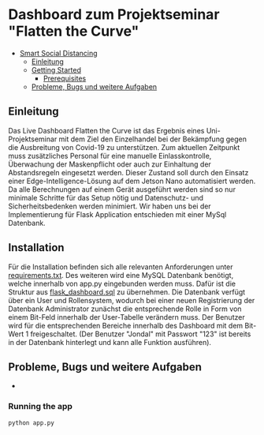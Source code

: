 # Dashboard zum Projektseminar "Flatten the Curve"

- [Smart Social Distancing](#smart-social-distancing)
  - [Einleitung](#Einleitung)
  - [Getting Started](#getting-started)
    - [Prerequisites](#prerequisites)
  - [Probleme, Bugs und weitere Aufgaben](#Probleme,-Bugs-und-weitere-Aufgaben)



## Einleitung

Das Live Dashboard Flatten the Curve ist das Ergebnis eines Uni-Projektseminar mit dem Ziel den Einzelhandel bei der Bekämpfung gegen die Ausbreitung von Covid-19 zu unterstützen.
Zum aktuellen Zeitpunkt muss zusätzliches Personal für eine manuelle Einlasskontrolle, Überwachung der Maskenpflicht oder auch zur Einhaltung der Abstandsregeln eingesetzt werden. Dieser Zustand soll durch den Einsatz einer Edge-Intelligence-Lösung auf dem Jetson Nano automatisiert werden.
Da alle Berechnungen auf einem Gerät ausgeführt werden sind so nur minimale Schritte für das Setup nötig und Datenschutz- und Sicherheitsbedenken werden minimiert. Wir haben uns bei der Implementierung für Flask Application entschieden mit einer MySql Datenbank.


## Installation

Für die Installation befinden sich alle relevanten Anforderungen unter [requirements.txt](https://github.com/Jondal32/einfaches_dashboard_feb_2021_2/blob/master/requirements.txt).
Des weiteren wird eine MySQL Datenbank benötigt, welche innerhalb von app.py eingebunden werden muss. Dafür ist die Struktur aus [flask_dashboard.sql](https://github.com/Jondal32/einfaches_dashboard_feb_2021_2/blob/master/static/database/flask_dashboard.sql) zu übernehmen.
Die Datenbank verfügt über ein User und Rollensystem, wodurch bei einer neuen Registrierung der Datenbank Administrator zunächst die entsprechende Rolle in Form von einem Bit-Feld innerhalb der User-Tabelle verändern muss. Der Benutzer wird für die entsprechenden Bereiche innerhalb des Dashboard mit dem Bit-Wert 1 freigeschaltet.
(Der Benutzer "Jondal" mit Passwort "123" ist bereits in der Datenbank hinterlegt und kann alle Funktion ausführen).


## Probleme, Bugs und weitere Aufgaben

* 



### Running the app

```bash
python app.py
```

